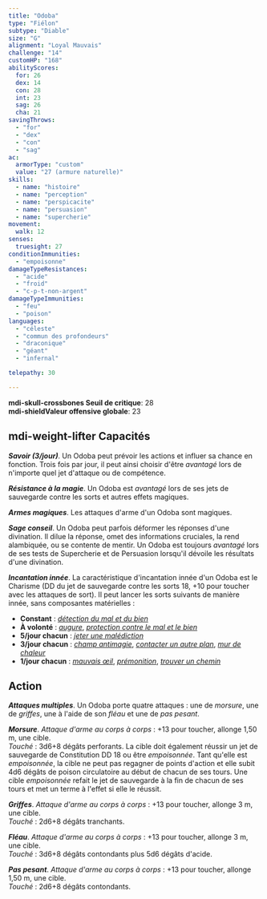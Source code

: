 ```yaml
---
title: "Odoba"
type: "Fiélon"
subtype: "Diable"
size: "G"
alignment: "Loyal Mauvais"
challenge: "14"
customHP: "168"
abilityScores:
  for: 26
  dex: 14
  con: 28
  int: 23
  sag: 26
  cha: 21
savingThrows:
  - "for"
  - "dex"
  - "con"
  - "sag"
ac:
  armorType: "custom"
  value: "27 (armure naturelle)"
skills:
  - name: "histoire"
  - name: "perception"
  - name: "perspicacite"
  - name: "persuasion"
  - name: "supercherie"
movement:
  walk: 12
senses:
  truesight: 27
conditionImmunities:
  - "empoisonne"
damageTypeResistances:
  - "acide"
  - "froid"
  - "c-p-t-non-argent"
damageTypeImmunities:
  - "feu"
  - "poison"
languages:
  - "céleste"
  - "commun des profondeurs"
  - "draconique"
  - "géant"
  - "infernal"

telepathy: 30

---
```

**<v-icon>mdi-skull-crossbones</v-icon> Seuil de critique**: 28            
**<v-icon>mdi-shield</v-icon>Valeur offensive globale**: 23     
## <v-icon>mdi-weight-lifter</v-icon> Capacités
_**Savoir (3/jour)**_. Un Odoba peut prévoir les actions et influer sa chance en fonction. Trois fois par jour, il peut ainsi choisir d'être _avantagé_ lors de n'importe quel jet d'attaque ou de compétence.

_**Résistance à la magie**_. Un Odoba est _avantagé_ lors de ses jets de sauvegarde contre les sorts et autres effets magiques.

_**Armes magiques**_. Les attaques d'arme d'un Odoba sont magiques.

_**Sage conseil**_. Un Odoba peut parfois déformer les réponses d'une divination. Il dilue la réponse, omet des informations cruciales, la rend alambiquée, ou se contente de mentir. Un Odoba est toujours _avantagé_ lors de ses tests de Supercherie et de Persuasion lorsqu'il dévoile les résultats d'une divination.

_**Incantation innée**_. La caractéristique d'incantation innée d'un Odoba est le Charisme (DD du jet de sauvegarde contre les sorts 18, +10 pour toucher avec les attaques de sort). Il peut lancer les sorts suivants de manière innée, sans composantes matérielles :
* **Constant** : [_détection du mal et du bien_](/grimoire/detection-du-mal-et-du-bien/)
* **À volonté** : [_augure_](/grimoire/augure/), [_protection contre le mal et le bien_](/grimoire/protection-contre-le-mal-et-le-bien/)
* **5/jour chacun** : [_jeter une malédiction_](/grimoire/jeter-une-malediction/)
* **3/jour chacun** : [_champ antimagie_](/grimoire/champ-antimagie/), [_contacter un autre plan_](/grimoire/contacter-un-autre-plan/), [_mur de chaleur_](/grimoire/mur-de-chaleur/)
* **1/jour chacun** : [_mauvais œil_](/grimoire/mauvais-oeil/), [_prémonition_](/grimoire/premonition/), [_trouver un chemin_](/grimoire/trouver-un-chemin/)

## Action
_**Attaques multiples**_. Un Odoba porte quatre attaques : une de _morsure_, une de _griffes_, une à l'aide de son _fléau_ et une de _pas pesant_.

_**Morsure**_. _Attaque d'arme au corps à corps_ : +13 pour toucher, allonge 1,50 m, une cible.  
_Touché_ : 3d6+8 dégâts perforants. La cible doit également réussir un jet de sauvegarde de Constitution DD 18 ou être _empoisonnée_. Tant qu'elle est _empoisonnée_, la cible ne peut pas regagner de points d'action et elle subit 4d6 dégâts de poison circulatoire au début de chacun de ses tours. Une cible _empoisonnée_ refait le jet de sauvegarde à la fin de chacun de ses tours et met un terme à l'effet si elle le réussit.

_**Griffes**_. _Attaque d'arme au corps à corps_ : +13 pour toucher, allonge 3 m, une cible.  
_Touché_ : 2d6+8 dégâts tranchants.

_**Fléau**_. _Attaque d'arme au corps à corps_ : +13 pour toucher, allonge 3 m, une cible.  
_Touché_ : 3d6+8 dégâts contondants plus 5d6 dégâts d'acide.

_**Pas pesant**_. _Attaque d'arme au corps à corps_ : +13 pour toucher, allonge 1,50 m, une cible.  
_Touché_ : 2d6+8 dégâts contondants.
